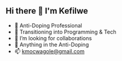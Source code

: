 ## Hi there 👋 I'm Kefilwe 

- 🔭 Anti-Doping Professional
- 🌱 Transitioning into Programming & Tech 
- 👯 I’m looking for collaborations
- 💬 Anything in the Anti-Doping
- 📫 kmocwagole@gmail.com


